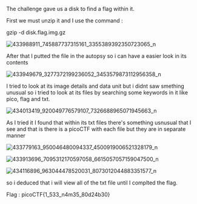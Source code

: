 The challenge gave us a disk to find a flag within it. 

First we must unzip it and I use the command :

gzip -d disk.flag.img.gz

![433988911_745887737315161_3355389392350723065_n](https://github.com/Chiv4lrian/picoCTF-2024/assets/153472003/d251b811-5395-45c7-9df9-3c108853a3ba)

After that I putted the file in the autopsy so i can have a easier look in its contents 

![433949679_3277372199236052_3453579873112956358_n](https://github.com/Chiv4lrian/picoCTF-2024/assets/153472003/9b9f95b5-3fc7-4186-9442-d7f4dcfcf17c)

I tried to look at its image details and data unit but i didnt saw smething unusual so i tried to look at its files by searching some keywords in it like pico, flag and txt.

![434013419_920049776579107_7326688965071945663_n](https://github.com/Chiv4lrian/picoCTF-2024/assets/153472003/1ece903b-e3ab-4689-83a5-788ebaebcc56)

As I tried it I found that within its txt files there's something usnusual that I see and that is there is a picoCTF with each file but they are in separate manner

![433779163_950046480094337_4500919006521328179_n](https://github.com/Chiv4lrian/picoCTF-2024/assets/153472003/36659397-10f0-4eeb-b98d-97ad44af8a59)

![433913696_7095312170597058_6615057057159047500_n](https://github.com/Chiv4lrian/picoCTF-2024/assets/153472003/03fcfa45-b7e7-4eeb-b8d8-b95dc28e9cc3)

![434116896_963044478520031_8073012044883351577_n](https://github.com/Chiv4lrian/picoCTF-2024/assets/153472003/958e7dad-1a34-4759-99c2-ecff4a44a246)

so i deduced that i will view all of the txt file until I complted the flag.

Flag : picoCTF{1_533_n4m35_80d24b30}
